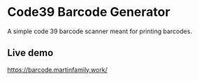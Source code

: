 # Code39 Barcode Generator
A simple code 39 barcode scanner meant for printing barcodes. 

## Live demo
https://barcode.martinfamily.work/
